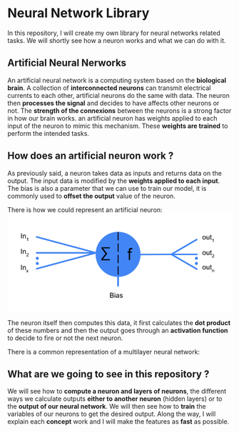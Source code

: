 # Neural Network Library
In this repository, I will create my own library for neural networks related tasks.
We will shortly see how a neuron works and what we can do with it.


## Artificial Neural Nerworks
An artificial neural network is a computing system based on the <b>biological brain</b>.
A collection of <b>interconnected neurons</b> can transmit electrical currents to each other, artificial neurons do the same with data. The neuron then <b>processes the signal</b> and decides to have affects other neurons or not.
The <b>strength of the connexions</b> between the neurons is a strong factor in how our brain works. an artificial neuron has weights applied to each input of the neuron to mimic this mechanism. These <b>weights are trained</b> to perform the intended tasks.


## How does an artificial neuron work ?
As previously said, a neuron takes data as inputs and returns data on the output.
The input data is modified by the <b>weights applied to each input</b>. The bias is also a parameter that we can use to train our model, it is commonly used to <b>offset the output</b> value of the neuron.

There is how we could represent an artificial neuron:
![Representation of a single Neuron](images/Neuron.svg)

The neuron itself then computes this data, it first calculates the <b>dot product</b> of these numbers and then the output goes through an <b>activation function</b> to decide to fire or not the next neuron.

There is a common representation of a multilayer neural network:


## What are we going to see in this repository ?
We will see how to <b>compute a neuron and layers of neurons</b>, the different ways we calculate outputs <b>either to another neuron</b> (hidden layers) or to the <b>output of our neural network</b>.
We will then see how to <b>train</b> the variables of our neurons to get the desired output.
Along the way, I will explain each <b>concept</b> work and I will make the features as <b>fast</b> as possible.
